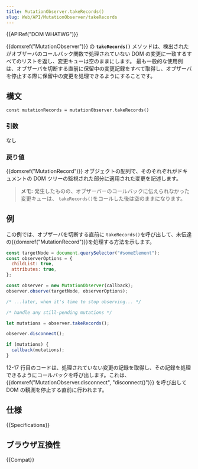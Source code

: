 ```yaml
---
title: MutationObserver.takeRecords()
slug: Web/API/MutationObserver/takeRecords
---
```


{{APIRef("DOM WHATWG")}}

{{domxref("MutationObserver")}} の **`takeRecords()`** メソッドは、検出されたがオブザーバのコールバック関数で処理されていない DOM の変更に一致するすべてのリストを返し、変更キューは空のままにします。 最も一般的な使用例は、オブザーバを切断する直前に保留中の変更記録をすべて取得し、オブザーバを停止する際に保留中の変更を処理できるようにすることです。

## 構文

```
const mutationRecords = mutationObserver.takeRecords()
```

### 引数

なし

### 戻り値

{{domxref("MutationRecord")}} オブジェクトの配列で、そのそれぞれがドキュメントの DOM ツリーの監視された部分に適用された変更を記述します。

> **メモ:** 発生したものの、オブザーバーのコールバックに伝えられなかった変更キューは、 `takeRecords()`をコールした後は空のままになります。

## 例

この例では、オブザーバを切断する直前に `takeRecords()`を呼び出して、未伝達の{{domxref("MutationRecord")}}を処理する方法を示します。

```js
const targetNode = document.querySelector("#someElement");
const observerOptions = {
  childList: true,
  attributes: true,
};

const observer = new MutationObserver(callback);
observer.observe(targetNode, observerOptions);

/* ...later, when it's time to stop observing... */

/* handle any still-pending mutations */

let mutations = observer.takeRecords();

observer.disconnect();

if (mutations) {
  callback(mutations);
}
```

12-17 行目のコードは、処理されていない変更の記録を取得し、その記録を処理できるようにコールバックを呼び出します。これは、{{domxref("MutationObserver.disconnect", "disconnect()")}} を呼び出して DOM の観測を停止する直前に行われます。

## 仕様

{{Specifications}}

## ブラウザ互換性

{{Compat}}
